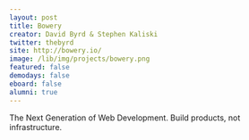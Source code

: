 ```yaml
---
layout: post
title: Bowery
creator: David Byrd & Stephen Kaliski
twitter: thebyrd
site: http://bowery.io/
image: /lib/img/projects/bowery.png
featured: false
demodays: false
eboard: false
alumni: true
---
```

The Next Generation of Web Development. Build products, not infrastructure.
